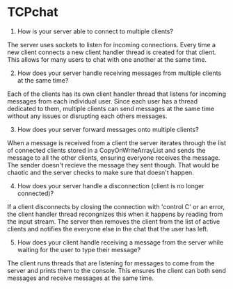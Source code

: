 # TCPchat

1. How is your server able to connect to multiple clients?

The server uses sockets to listen for incoming connections. Every time a new client connects a new client handler thread is created for that client. This allows for many users to chat with one another at the same time. 

2. How does your server handle receiving messages from multiple clients at the same time?

Each of the clients has its own client handler thread that listens for incoming messages from each individual user. Since each user has a thread dedicated to them, multiple clients can send messages at the same time without any issues or disrupting each others messages.

3. How does your server forward messages onto multiple clients?

When a message is received from a client the server iterates through the list of connected clients stored in a CopyOnWriteArrayList and sends the message to all the other clients, ensuring everyone receives the message. The sender doesn't recieve the message they sent though. That would be chaotic and the server checks to make sure that doesn't happen. 

4. How does your server handle a disconnection (client is no longer connected)?

If a client disconnects by closing the connection with 'control C' or an error, the client handler thread recongnizes this when it happens by reading from the input stream. The server then removes the client from the list of active clients and notifies the everyone else in the chat that the user has left.

5. How does your client handle receiving a message from the server while waiting for the user to type their message?

The client runs threads that are listening for messages to come from the server and prints them to the console. This ensures the client can both send messages and receive messages at the same time.